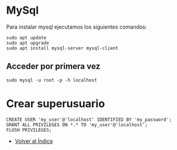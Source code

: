  # MySql

  Para instalar mysql ejecutamos los siguientes comandos:

  ```
  sudo apt update
  sudo apt upgrade
  sudo apt install mysql-server mysql-client
  ```
  ## Acceder por primera vez

  ```
  sudo mysql -u root -p -h localhost
  ```

  # Crear superusuario
  ```
  CREATE USER 'my_user'@'localhost' IDENTIFIED BY 'my_password';
  GRANT ALL PRIVILEGES ON *.* TO 'my_user'@'localhost';
  FLUSH PRIVILEGES;
  ```


  * [Volver al Índice](./index.md)
